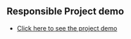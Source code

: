 ## Responsible Project demo

- [Click here to see the project demo](responsible-project-demo.netlify.app)